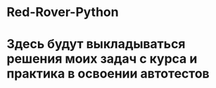 # Red-Rover-Python
# Здесь будут выкладываться решения моих задач с курса и практика в освоении автотестов
